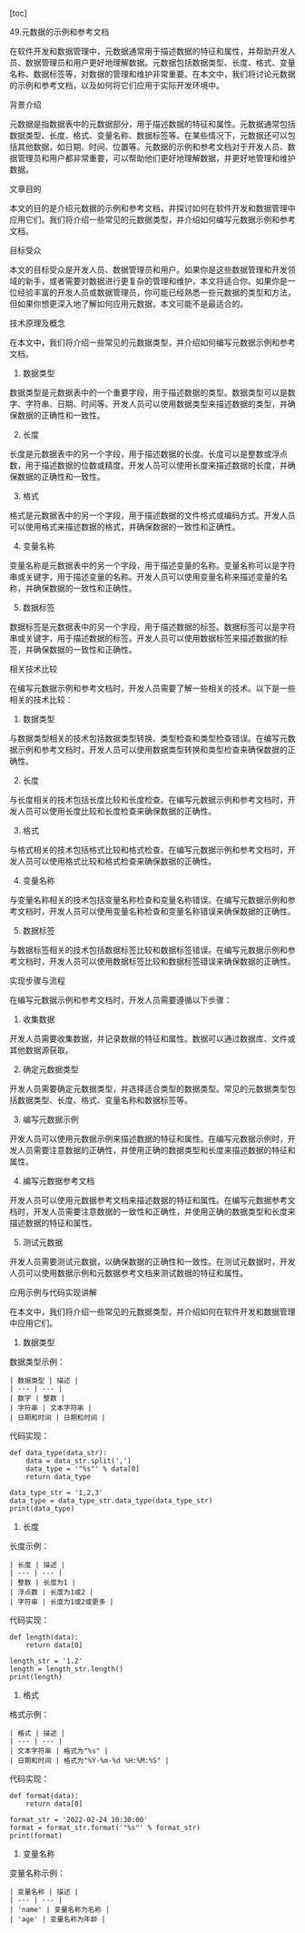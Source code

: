 
[toc]                    
                
                
49.元数据的示例和参考文档

在软件开发和数据管理中，元数据通常用于描述数据的特征和属性，并帮助开发人员、数据管理员和用户更好地理解数据。元数据包括数据类型、长度、格式、变量名称、数据标签等，对数据的管理和维护非常重要。在本文中，我们将讨论元数据的示例和参考文档，以及如何将它们应用于实际开发环境中。

背景介绍

元数据是指数据表中的元数据部分，用于描述数据的特征和属性。元数据通常包括数据类型、长度、格式、变量名称、数据标签等。在某些情况下，元数据还可以包括其他数据，如日期、时间、位置等。元数据的示例和参考文档对于开发人员、数据管理员和用户都非常重要，可以帮助他们更好地理解数据，并更好地管理和维护数据。

文章目的

本文的目的是介绍元数据的示例和参考文档，并探讨如何在软件开发和数据管理中应用它们。我们将介绍一些常见的元数据类型，并介绍如何编写元数据示例和参考文档。

目标受众

本文的目标受众是开发人员、数据管理员和用户。如果你是这些数据管理和开发领域的新手，或者需要对数据进行更复杂的管理和维护，本文将适合你。如果你是一位经验丰富的开发人员或数据管理员，你可能已经熟悉一些元数据的类型和方法，但如果你想更深入地了解如何应用元数据，本文可能不是最适合的。

技术原理及概念

在本文中，我们将介绍一些常见的元数据类型，并介绍如何编写元数据示例和参考文档。

1. 数据类型

数据类型是元数据表中的一个重要字段，用于描述数据的类型。数据类型可以是数字、字符串、日期、时间等。开发人员可以使用数据类型来描述数据的类型，并确保数据的正确性和一致性。

2. 长度

长度是元数据表中的另一个字段，用于描述数据的长度。长度可以是整数或浮点数，用于描述数据的位数或精度。开发人员可以使用长度来描述数据的长度，并确保数据的正确性和一致性。

3. 格式

格式是元数据表中的另一个字段，用于描述数据的文件格式或编码方式。开发人员可以使用格式来描述数据的格式，并确保数据的一致性和正确性。

4. 变量名称

变量名称是元数据表中的另一个字段，用于描述变量的名称。变量名称可以是字符串或关键字，用于描述变量的名称。开发人员可以使用变量名称来描述变量的名称，并确保数据的一致性和正确性。

5. 数据标签

数据标签是元数据表中的另一个字段，用于描述数据的标签。数据标签可以是字符串或关键字，用于描述数据的标签。开发人员可以使用数据标签来描述数据的标签，并确保数据的一致性和正确性。

相关技术比较

在编写元数据示例和参考文档时，开发人员需要了解一些相关的技术。以下是一些相关的技术比较：

1. 数据类型

与数据类型相关的技术包括数据类型转换、类型检查和类型检查错误。在编写元数据示例和参考文档时，开发人员可以使用数据类型转换和类型检查来确保数据的正确性。

2. 长度

与长度相关的技术包括长度比较和长度检查。在编写元数据示例和参考文档时，开发人员可以使用长度比较和长度检查来确保数据的正确性。

3. 格式

与格式相关的技术包括格式比较和格式检查。在编写元数据示例和参考文档时，开发人员可以使用格式比较和格式检查来确保数据的正确性。

4. 变量名称

与变量名称相关的技术包括变量名称检查和变量名称错误。在编写元数据示例和参考文档时，开发人员可以使用变量名称检查和变量名称错误来确保数据的正确性。

5. 数据标签

与数据标签相关的技术包括数据标签比较和数据标签错误。在编写元数据示例和参考文档时，开发人员可以使用数据标签比较和数据标签错误来确保数据的正确性。

实现步骤与流程

在编写元数据示例和参考文档时，开发人员需要遵循以下步骤：

1. 收集数据

开发人员需要收集数据，并记录数据的特征和属性。数据可以通过数据库、文件或其他数据源获取。

2. 确定元数据类型

开发人员需要确定元数据类型，并选择适合类型的数据类型。常见的元数据类型包括数据类型、长度、格式、变量名称和数据标签等。

3. 编写元数据示例

开发人员可以使用元数据示例来描述数据的特征和属性。在编写元数据示例时，开发人员需要注意数据的正确性，并使用正确的数据类型和长度来描述数据的特征和属性。

4. 编写元数据参考文档

开发人员可以使用元数据参考文档来描述数据的特征和属性。在编写元数据参考文档时，开发人员需要注意数据的一致性和正确性，并使用正确的数据类型和长度来描述数据的特征和属性。

5. 测试元数据

开发人员需要测试元数据，以确保数据的正确性和一致性。在测试元数据时，开发人员可以使用数据示例和元数据参考文档来测试数据的特征和属性。

应用示例与代码实现讲解

在本文中，我们将介绍一些常见的元数据类型，并介绍如何在软件开发和数据管理中应用它们。

1. 数据类型

数据类型示例：

```
| 数据类型 | 描述 |
| --- | --- |
| 数字 | 整数 |
| 字符串 | 文本字符串 |
| 日期和时间 | 日期和时间 |
```

代码实现：

```
def data_type(data_str):
    data = data_str.split(',')
    data_type = '"%s"' % data[0]
    return data_type

data_type_str = '1,2,3'
data_type = data_type_str.data_type(data_type_str)
print(data_type)
```

1. 长度

长度示例：

```
| 长度 | 描述 |
| --- | --- |
| 整数 | 长度为1 |
| 浮点数 | 长度为1或2 |
| 字符串 | 长度为1或2或更多 |
```

代码实现：

```
def length(data):
    return data[0]

length_str = '1.2'
length = length_str.length()
print(length)
```

1. 格式

格式示例：

```
| 格式 | 描述 |
| --- | --- |
| 文本字符串 | 格式为"%s" |
| 日期和时间 | 格式为"%Y-%m-%d %H:%M:%S" |
```

代码实现：

```
def format(data):
    return data[0]

format_str = '2022-02-24 10:30:00'
format = format_str.format('"%s"' % format_str)
print(format)
```

1. 变量名称

变量名称示例：

```
| 变量名称 | 描述 |
| --- | --- |
| 'name' | 变量名称为名称 |
| 'age' | 变量名称为年龄 |
```

